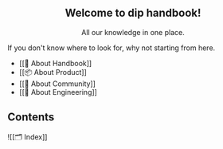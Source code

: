 <div align="center">
	<h2>Welcome to dip handbook!</h2>
	<p>All our knowledge in one place.</p>
</div>

If you don't know where to look for, why not starting from here.
- [[📕 About Handbook]]
- [[📦 About Product]]
- [[🥳 About Community]]
- [[👷 About Engineering]]

## Contents

![[🗂 Index]]
